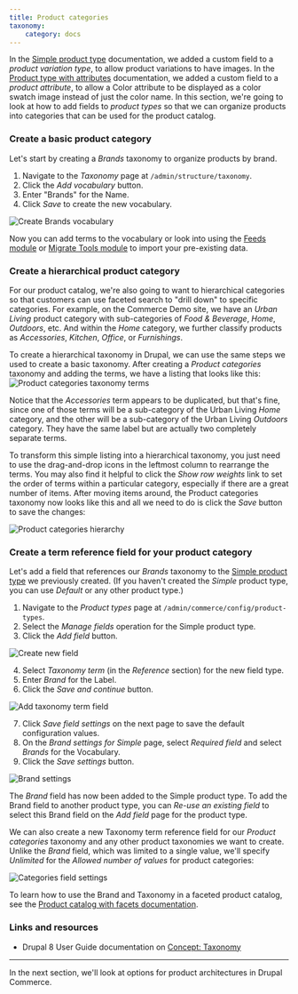 ```yaml
---
title: Product categories
taxonomy:
    category: docs
---
```


In the [Simple product type](../01.simple-product) documentation, we added a custom field to a *product variation type*, to allow product variations to have images. In the [Product type with attributes](../02.product-attributes) documentation, we added a custom field to a *product attribute*, to allow a Color attribute to be displayed as a color swatch image instead of just the color name. In this section, we're going to look at how to add fields to *product types* so that we can organize products into categories that can be used for the product catalog.

### Create a basic product category

Let's start by creating a *Brands* taxonomy to organize products by brand.

1. Navigate to the *Taxonomy* page at `/admin/structure/taxonomy`.
2. Click the *Add vocabulary* button.
3. Enter "Brands" for the Name.
4. Click *Save* to create the new vocabulary.

![Create Brands vocabulary](../../images/product-categories-ui-1.jpg)

Now you can add terms to the vocabulary or look into using the [Feeds module] or [Migrate Tools module] to import your pre-existing data.

### Create a hierarchical product category
For our product catalog, we're also going to want to hierarchical categories so that customers can use faceted search to "drill down" to specific categories. For example, on the Commerce Demo site, we have an *Urban Living* product category with sub-categories of *Food & Beverage*, *Home*, *Outdoors*, etc. And within the *Home* category, we further classify products as *Accessories*, *Kitchen*, *Office*, or *Furnishings*.

To create a hierarchical taxonomy in Drupal, we can use the same steps we used to create a basic taxonomy. After creating a *Product categories* taxonomy and adding the terms, we have a listing that looks like this:
![Product categories taxonomy terms](../../images/product-categories-ui-5.jpg)

Notice that the *Accessories* term appears to be duplicated, but that's fine, since one of those terms will be a sub-category of the Urban Living *Home* category, and the other will be a sub-category of the Urban Living *Outdoors* category. They have the same label but are actually two completely separate terms.

To transform this simple listing into a hierarchical taxonomy, you just need to use the drag-and-drop icons in the leftmost column to rearrange the terms. You may also find it helpful to click the *Show row weights* link to set the order of terms within a particular category, especially if there are a great number of items. After moving items around, the Product categories taxonomy now looks like this and all we need to do is click the *Save* button to save the changes:

![Product categories hierarchy](../../images/product-categories-ui-6.jpg)

### Create a term reference field for your product category

Let's add a field that references our *Brands* taxonomy to the [Simple product type](../../02.product-architecture/01.simple-product) we previously created. (If you haven't created the *Simple* product type, you can use *Default* or any other product type.)

1. Navigate to the *Product types* page at `/admin/commerce/config/product-types`.
2. Select the *Manage fields* operation for the Simple product type.
3. Click the *Add field* button.

![Create new field](../../images/product-categories-ui-2.jpg)

4. Select *Taxonomy term* (in the *Reference* section) for the new field type.
5. Enter *Brand* for the Label.
6. Click the *Save and continue* button.

![Add taxonomy term field](../../images/product-categories-ui-3.jpg)

7. Click *Save field settings* on the next page to save the default configuration values.
8. On the *Brand settings for Simple* page, select *Required field* and select *Brands* for the Vocabulary.
9. Click the *Save settings* button.

![Brand settings](../../images/product-categories-ui-4.jpg)

The *Brand* field has now been added to the Simple product type. To add the Brand field to another product type, you can *Re-use an existing field* to select this Brand field on the *Add field* page for the product type.

We can also create a new Taxonomy term reference field for our *Product categories* taxonomy and any other product taxonomies we want to create. Unlike the *Brand* field, which was limited to a single value, we'll specify *Unlimited* for the *Allowed number of values* for product categories:

![Categories field settings](../../images/product-categories-ui-7.jpg)

To learn how to use the Brand and Taxonomy in a faceted product catalog, see the [Product catalog with facets documentation](../../05.marketing-products/02.product-catalog-facets).

### Links and resources
* Drupal 8 User Guide documentation on [Concept: Taxonomy]

---
In the next section, we'll look at options for product architectures in Drupal Commerce.

[Concept: Taxonomy]: https://www.drupal.org/docs/user_guide/en/structure-taxonomy.html
[Feeds module]: https://www.drupal.org/project/feeds
[Migrate Tools module]: https://www.drupal.org/project/migrate_tools
